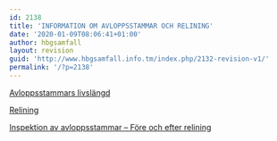 ```yaml
---
id: 2138
title: 'INFORMATION OM AVLOPPSSTAMMAR OCH RELINING'
date: '2020-01-09T08:06:41+01:00'
author: hbgsamfall
layout: revision
guid: 'http://www.hbgsamfall.info.tm/index.php/2132-revision-v1/'
permalink: '/?p=2138'
---
```


[Avloppsstammars livslängd](http://www.hbgsamfall.win/index.php/information-2/avloppsstammars-livslangd/)

[Relining](http://www.hbgsamfall.win/index.php/information-2/rorrenovering-relining/)

[Inspektion av avloppsstammar – Före och efter relining](http://www.hbgsamfall.win/index.php/information-2/inspektion-av-avloppsledningar-fore-och-efter-relining/)